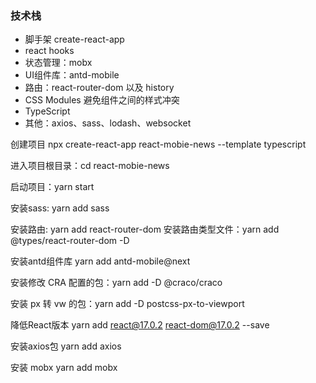 ### 技术栈
- 脚手架 create-react-app
- react hooks
- 状态管理：mobx
- UI组件库：antd-mobile
- 路由：react-router-dom 以及 history
- CSS Modules 避免组件之间的样式冲突
- TypeScript
- 其他：axios、sass、lodash、websocket


创建项目 npx create-react-app react-mobie-news --template typescript

进入项目根目录：cd react-mobie-news

启动项目：yarn start

安装sass: yarn add sass

安装路由: yarn add react-router-dom  安装路由类型文件：yarn add @types/react-router-dom -D

安装antd组件库 yarn add antd-mobile@next

安装修改 CRA 配置的包：yarn add -D @craco/craco

安装 px 转 vw 的包：yarn add -D postcss-px-to-viewport

降低React版本 yarn add react@17.0.2 react-dom@17.0.2 --save

安装axios包 yarn add axios

安装 mobx yarn add mobx